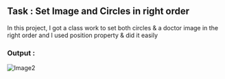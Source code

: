 ## Task : Set Image and Circles in right order

In this project, I got a class work to set both circles & a doctor image in the right order and I used position property & did it easily

### Output :

![Image2](https://user-images.githubusercontent.com/119880897/209842082-a22e444c-82a7-464b-854e-5b17baf42b60.jpg)
